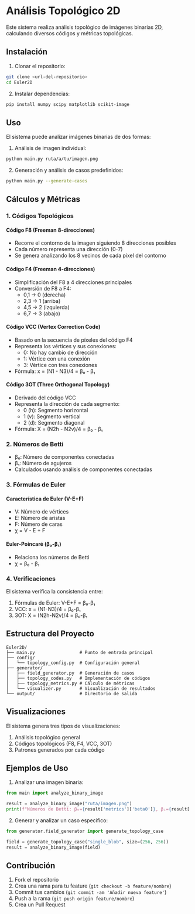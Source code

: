 # Análisis Topológico 2D

Este sistema realiza análisis topológico de imágenes binarias 2D, calculando diversos códigos y métricas topológicas.

## Instalación

1. Clonar el repositorio:
```bash
git clone <url-del-repositorio>
cd Euler2D
```

2. Instalar dependencias:
```bash
pip install numpy scipy matplotlib scikit-image
```

## Uso

El sistema puede analizar imágenes binarias de dos formas:

1. Análisis de imagen individual:
```bash
python main.py ruta/a/tu/imagen.png
```

2. Generación y análisis de casos predefinidos:
```bash
python main.py --generate-cases
```

## Cálculos y Métricas

### 1. Códigos Topológicos

#### Código F8 (Freeman 8-direcciones)
- Recorre el contorno de la imagen siguiendo 8 direcciones posibles
- Cada número representa una dirección (0-7)
- Se genera analizando los 8 vecinos de cada píxel del contorno

#### Código F4 (Freeman 4-direcciones)
- Simplificación del F8 a 4 direcciones principales
- Conversión de F8 a F4:
  - 0,1 → 0 (derecha)
  - 2,3 → 1 (arriba)
  - 4,5 → 2 (izquierda)
  - 6,7 → 3 (abajo)

#### Código VCC (Vertex Correction Code)
- Basado en la secuencia de píxeles del código F4
- Representa los vértices y sus conexiones:
  - 0: No hay cambio de dirección
  - 1: Vértice con una conexión
  - 3: Vértice con tres conexiones
- Fórmula: x = (N1 - N3)/4 = β₀ - β₁

#### Código 3OT (Three Orthogonal Topology)
- Derivado del código VCC
- Representa la dirección de cada segmento:
  - 0 (h): Segmento horizontal
  - 1 (v): Segmento vertical
  - 2 (d): Segmento diagonal
- Fórmula: X = (N2h - N2v)/4 = β₀ - β₁

### 2. Números de Betti

- β₀: Número de componentes conectadas
- β₁: Número de agujeros
- Calculados usando análisis de componentes conectadas

### 3. Fórmulas de Euler

#### Característica de Euler (V-E+F)
- V: Número de vértices
- E: Número de aristas
- F: Número de caras
- χ = V - E + F

#### Euler-Poincaré (β₀-β₁)
- Relaciona los números de Betti
- χ = β₀ - β₁

### 4. Verificaciones

El sistema verifica la consistencia entre:
1. Fórmulas de Euler: V-E+F = β₀-β₁
2. VCC: x = (N1-N3)/4 = β₀-β₁
3. 3OT: X = (N2h-N2v)/4 = β₀-β₁

## Estructura del Proyecto

```
Euler2D/
├── main.py                 # Punto de entrada principal
├── config/
│   └── topology_config.py  # Configuración general
├── generator/
│   ├── field_generator.py  # Generación de casos
│   ├── topology_codes.py   # Implementación de códigos
│   ├── topology_metrics.py # Cálculo de métricas
│   └── visualizer.py       # Visualización de resultados
└── output/                 # Directorio de salida
```

## Visualizaciones

El sistema genera tres tipos de visualizaciones:
1. Análisis topológico general
2. Códigos topológicos (F8, F4, VCC, 3OT)
3. Patrones generados por cada código

## Ejemplos de Uso

1. Analizar una imagen binaria:
```python
from main import analyze_binary_image

result = analyze_binary_image("ruta/imagen.png")
print(f"Números de Betti: β₀={result['metrics']['beta0']}, β₁={result['metrics']['beta1']}")
```

2. Generar y analizar un caso específico:
```python
from generator.field_generator import generate_topology_case

field = generate_topology_case("single_blob", size=(256, 256))
result = analyze_binary_image(field)
```

## Contribución

1. Fork el repositorio
2. Crea una rama para tu feature (`git checkout -b feature/nombre`)
3. Commit tus cambios (`git commit -am 'Añadir nueva feature'`)
4. Push a la rama (`git push origin feature/nombre`)
5. Crea un Pull Request
